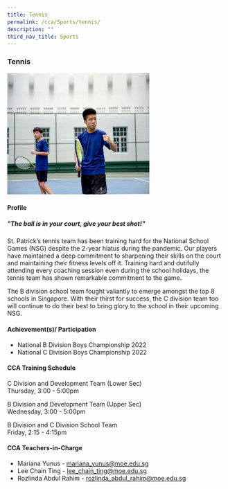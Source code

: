 ```yaml
---
title: Tennis
permalink: /cca/Sports/tennis/
description: ""
third_nav_title: Sports
---
```

### **Tennis**

<img src="/images/Tennis.jpg" 
     style="width:65%">
		 
#### **Profile**

##### **"The ball is in your court, give your best shot!"**

St. Patrick’s tennis team has been training hard for the National School Games (NSG) despite the 2-year hiatus during the pandemic. Our players have maintained a deep commitment to sharpening their skills on the court and maintaining their fitness levels off it. Training hard and dutifully attending every coaching session even during the school holidays, the tennis team has shown remarkable commitment to the game.

The B division school team fought valiantly to emerge amongst the top 8 schools in Singapore. With their thirst for success, the C division team too will continue to do their best to bring glory to the school in their upcoming NSG.

#### **Achievement(s)/ Participation**

* National B Division Boys Championship 2022
* National C Division Boys Championship 2022

#### **CCA Training Schedule**

C Division and Development Team (Lower Sec)<br>
Thursday, 3:00 - 5:00pm

B Division and Development Team (Upper Sec)<br>
Wednesday, 3:00 - 5:00pm

B Division and C Division School Team<br>
Friday, 2:15 - 4:15pm

#### **CCA Teachers-in-Charge**

* Mariana Yunus - [mariana_yunus@moe.edu.sg](mailto:mariana_yunus@moe.edu.sg)
* Lee Chain Ting - [lee_chain_ting@moe.edu.sg](mailto:lee_chain_ting@moe.edu.sg)
* Rozlinda Abdul Rahim - [rozlinda_abdul_rahim@moe.edu.sg](mailto:rozlinda_abdul_rahim@moe.edu.sg)